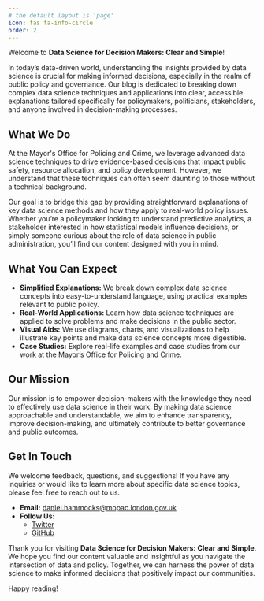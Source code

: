 ```yaml
---
# the default layout is 'page'
icon: fas fa-info-circle
order: 2
---
```


Welcome to **Data Science for Decision Makers: Clear and Simple**!

In today’s data-driven world, understanding the insights provided by data science is crucial for making informed decisions, especially in the realm of public policy and governance. Our blog is dedicated to breaking down complex data science techniques and applications into clear, accessible explanations tailored specifically for policymakers, politicians, stakeholders, and anyone involved in decision-making processes.

## What We Do

At the Mayor's Office for Policing and Crime, we leverage advanced data science techniques to drive evidence-based decisions that impact public safety, resource allocation, and policy development. However, we understand that these techniques can often seem daunting to those without a technical background.

Our goal is to bridge this gap by providing straightforward explanations of key data science methods and how they apply to real-world policy issues. Whether you’re a policymaker looking to understand predictive analytics, a stakeholder interested in how statistical models influence decisions, or simply someone curious about the role of data science in public administration, you’ll find our content designed with you in mind.

## What You Can Expect

- **Simplified Explanations:** We break down complex data science concepts into easy-to-understand language, using practical examples relevant to public policy.
- **Real-World Applications:** Learn how data science techniques are applied to solve problems and make decisions in the public sector.
- **Visual Aids:** We use diagrams, charts, and visualizations to help illustrate key points and make data science concepts more digestible.
- **Case Studies:** Explore real-life examples and case studies from our work at the Mayor’s Office for Policing and Crime.

## Our Mission

Our mission is to empower decision-makers with the knowledge they need to effectively use data science in their work. By making data science approachable and understandable, we aim to enhance transparency, improve decision-making, and ultimately contribute to better governance and public outcomes.

## Get In Touch

We welcome feedback, questions, and suggestions! If you have any inquiries or would like to learn more about specific data science topics, please feel free to reach out to us.

- **Email:** [daniel.hammocks@mopac.london.gov.uk](mailto:daniel.hammocks@mopac.london.gov.uk)
- **Follow Us:**
    - [Twitter](https://twitter.com/mopacldn)
    - [GitHub](https://github.com/mopac-ds)

Thank you for visiting **Data Science for Decision Makers: Clear and Simple**. We hope you find our content valuable and insightful as you navigate the intersection of data and policy. Together, we can harness the power of data science to make informed decisions that positively impact our communities.

Happy reading!